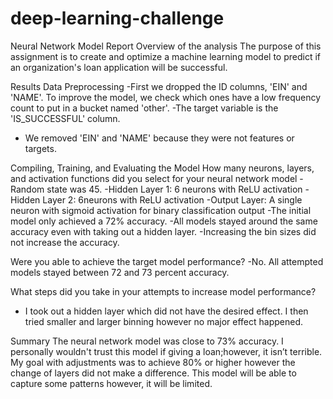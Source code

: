 # deep-learning-challenge
﻿Neural Network Model Report
Overview of the analysis
The purpose of this assignment is to create and optimize a machine learning model to predict if an organization's loan application will be successful.


Results
Data Preprocessing
-First we dropped the ID columns, 'EIN' and 'NAME'. To improve the model, we check which ones have a low frequency count to put in a bucket named 'other'.
-The target variable is the 'IS_SUCCESSFUL' column.
- We removed 'EIN' and 'NAME' because they were not features or targets.


Compiling, Training, and Evaluating the Model
How many neurons, layers, and activation functions did you select for your neural network model
-Random state was 45.
-Hidden Layer 1: 6 neurons with ReLU activation
-Hidden Layer 2: 6neurons with ReLU activation
-Output Layer: A single neuron with sigmoid activation for binary classification output
-The initial model only achieved a 72% accuracy.
-All models stayed around the same accuracy even with taking out a hidden layer.
-Increasing the bin sizes did not increase the accuracy.


Were you able to achieve the target model performance?
-No. All attempted models stayed between 72 and 73 percent accuracy. 


What steps did you take in your attempts to increase model performance?
- I took out a hidden layer which did not have the desired effect. I then tried smaller and larger binning however no major effect happened.


Summary
The neural network model was close to 73% accuracy. I personally wouldn't trust this model if giving a loan;however, it isn’t terrible. My goal with adjustments was to achieve 80% or higher however the change of layers did not make a difference. This model will be able to capture some patterns however, it will be limited.
